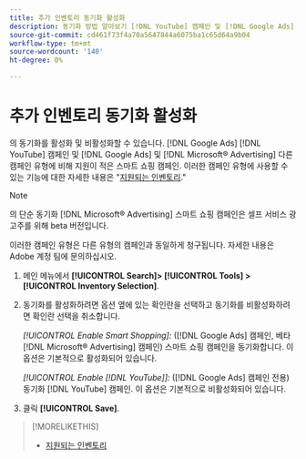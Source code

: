 ```yaml
---
title: 추가 인벤토리 동기화 활성화
description: 동기화 방법 알아보기 [!DNL YouTube] 캠페인 및 [!DNL Google Ads] 및 [!DNL Microsoft® Advertising] 스마트 쇼핑 캠페인.
source-git-commit: cd461f73f4a70a5647844a6075ba1c65d64a9b04
workflow-type: tm+mt
source-wordcount: '140'
ht-degree: 0%

---
```


# 추가 인벤토리 동기화 활성화

의 동기화를 활성화 및 비활성화할 수 있습니다. [!DNL Google Ads] [!DNL YouTube] 캠페인 및 [!DNL Google Ads] 및 [!DNL Microsoft® Advertising] 다른 캠페인 유형에 비해 지원이 적은 스마트 쇼핑 캠페인. 이러한 캠페인 유형에 사용할 수 있는 기능에 대한 자세한 내용은 &quot;[지원되는 인벤토리](/help/search-social-commerce/introduction/supported-inventory.md).&quot;

>[!NOTE]
>
>의 단순 동기화 [!DNL Microsoft® Advertising] 스마트 쇼핑 캠페인은 셀프 서비스 광고주를 위해 beta 버전입니다.

이러한 캠페인 유형은 다른 유형의 캠페인과 동일하게 청구됩니다. 자세한 내용은 Adobe 계정 팀에 문의하십시오.

1. 메인 메뉴에서 **[!UICONTROL Search]> [!UICONTROL Tools] >[!UICONTROL Inventory Selection]**.

1. 동기화를 활성화하려면 옵션 옆에 있는 확인란을 선택하고 동기화를 비활성화하려면 확인란 선택을 취소합니다.

   *[!UICONTROL Enable Smart Shopping]:* ([!DNL Google Ads] 캠페인, 베타 [!DNL Microsoft® Advertising] 캠페인) 스마트 쇼핑 캠페인을 동기화합니다. 이 옵션은 기본적으로 활성화되어 있습니다.

   *[!UICONTROL Enable [!DNL YouTube]]:* ([!DNL Google Ads] 캠페인 전용) 동기화 [!DNL YouTube] 캠페인. 이 옵션은 기본적으로 비활성화되어 있습니다.

1. 클릭 **[!UICONTROL Save]**.

>[!MORELIKETHIS]
>
>* [지원되는 인벤토리](/help/search-social-commerce/introduction/supported-inventory.md)

